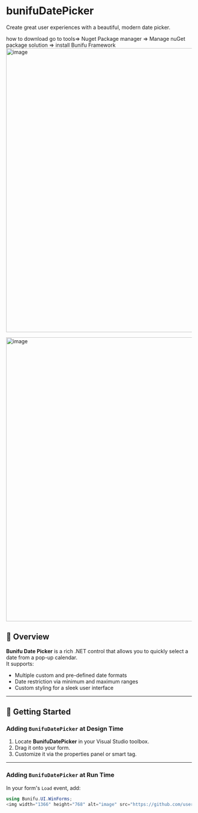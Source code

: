 # bunifuDatePicker
Create great user experiences with a beautiful, modern date picker.

how to download go to tools=> Nuget Package manager => Manage nuGet package solution => install Bunifu Framework 
<img width="1366" height="768" alt="image" src="https://github.com/user-attachments/assets/407e3508-e2ca-4e5d-a9cc-93d23c8e3aa1" />

<img width="1366" height="768" alt="image" src="https://github.com/user-attachments/assets/8bb714c1-e217-4660-bb5e-c97d785f9456" />

## 📖 Overview
**Bunifu Date Picker** is a rich .NET control that allows you to quickly select a date from a pop-up calendar.  
It supports:
- Multiple custom and pre-defined date formats  
- Date restriction via minimum and maximum ranges  
- Custom styling for a sleek user interface  

---

## 🚀 Getting Started

### Adding `BunifuDatePicker` at Design Time
1. Locate **BunifuDatePicker** in your Visual Studio toolbox.  
2. Drag it onto your form.  
3. Customize it via the properties panel or smart tag.  

---

### Adding `BunifuDatePicker` at Run Time
In your form's `Load` event, add:

```csharp
using Bunifu.UI.WinForms;
<img width="1366" height="768" alt="image" src="https://github.com/user-attachments/assets/e95a5b7c-f87a-4a77-a53b-3087b1b8b295" />
